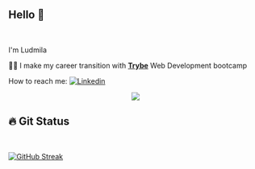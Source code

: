 <div align="left">
<h2>Hello 👋 </h2>
</div><br>

 I'm Ludmila

👩‍💻 I make my career transition with <a href="https://github.com/betrybe"><b>Trybe</b></a> Web Development bootcamp
  
How to reach me: [![Linkedin](https://img.shields.io/badge/-LinkedIn-blue?style=flat&logo=Linkedin&logoColor=white)](https://www.linkedin.com/in/ludmilactimoteo/)

<p align="center">
  <a href="https://skillicons.dev">
    <img src="https://skillicons.dev/icons?i=git,typescript,docker,react,nodejs,mysql,postgres,github,bash,vscode,js,html,js" />
  </a>
</p>

<div align="left">
<h2>🔥 Git Status </h2>
</div> <br>

[![GitHub Streak](https://github-readme-streak-stats.herokuapp.com?user=Ludmilact&theme=flag-india)](https://git.io/streak-stats)
